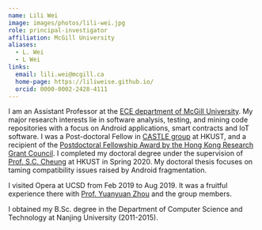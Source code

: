 ```yaml
---
name: Lili Wei
image: images/photos/lili-wei.jpg
role: principal-investigator
affiliation: McGill University
aliases:
  - L. Wei
  - L Wei
links:
  email: lili.wei@mcgill.ca
  home-page: https://liliweise.github.io/
  orcid: 0000-0002-2428-4111
---
```


I am an Assistant Professor at the [ECE department of McGill University](https://www.mcgill.ca/ece/). 
My major research interests lie in software analysis, testing, and mining code repositories with a focus on Android applications, smart contracts and IoT software. 
I was a Post-doctoral Fellow in [CASTLE group](http://sccpu2.cse.ust.hk/castle/index.html) at HKUST, and a recipient of the [Postdoctoral Fellowship Award by the Hong Kong Research Grant Council](https://www.ugc.edu.hk/eng/rgc/funding_opport/pdfs/). 
I completed my doctoral degree under the supervision of [Prof. S.C. Cheung](http://www.cse.ust.hk/faculty/scc/) at HKUST in Spring 2020. My doctoral thesis focuses on taming compatibility issues raised by Android fragmentation.

I visited Opera at UCSD from Feb 2019 to Aug 2019. It was a fruitful experience there with [Prof. Yuanyuan Zhou](http://cseweb.ucsd.edu/~yyzhou/) and the group members.

I obtained my B.Sc. degree in the Department of Computer Science and Technology at Nanjing University (2011-2015).

